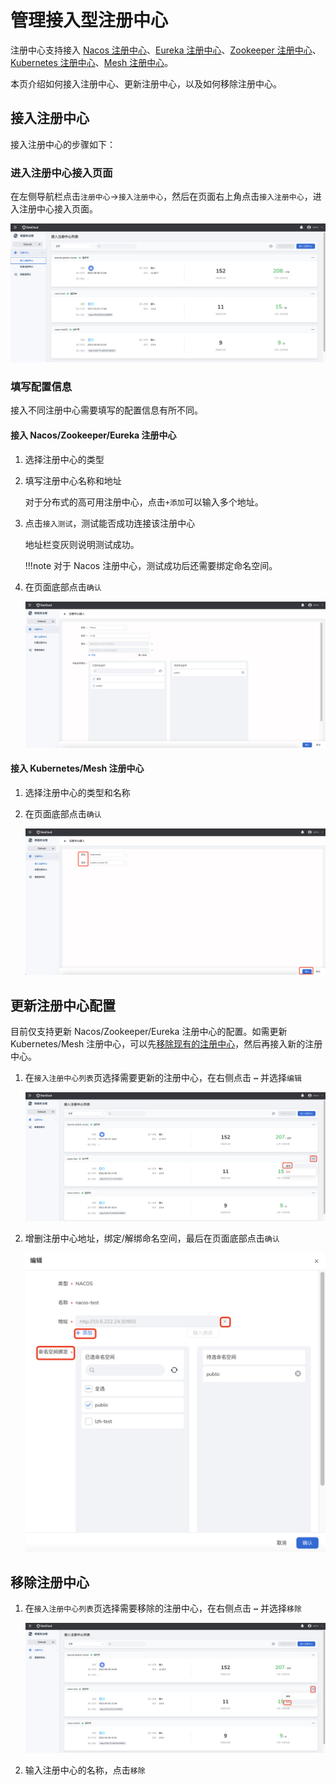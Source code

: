 # 管理接入型注册中心

注册中心支持接入 [Nacos 注册中心](../../reference/concepts.md#nacos-注册中心)、[Eureka 注册中心](../../reference/concepts.md#eureka-注册中心)、[Zookeeper 注册中心](../../reference/concepts.md#zookeeper-注册中心)、[Kubernetes 注册中心](../../reference/concepts.md#kubernetes-注册中心)、[Mesh 注册中心](../../reference/concepts.md#service-mesh-注册中心)。

本页介绍如何接入注册中心、更新注册中心，以及如何移除注册中心。

## 接入注册中心

接入注册中心的步骤如下：

### 进入注册中心接入页面

在左侧导航栏点击`注册中心`->`接入注册中心`，然后在页面右上角点击`接入注册中心`，进入注册中心接入页面。

![进入接入注册中心页面](imgs/enter-integrate-page.png)

### 填写配置信息

接入不同注册中心需要填写的配置信息有所不同。

#### 接入 Nacos/Zookeeper/Eureka 注册中心

1. 选择注册中心的类型
2. 填写注册中心名称和地址
    
    对于分布式的高可用注册中心，点击`+添加`可以输入多个地址。

3. 点击`接入测试`，测试能否成功连接该注册中心
    
    地址栏变灰则说明测试成功。

    !!!note
        对于 Nacos 注册中心，测试成功后还需要绑定命名空间。

4. 在页面底部点击`确认`

    ![接入 Nacos/Zookeeper/Eureka](imgs/integrate-nacos.png)

#### 接入 Kubernetes/Mesh 注册中心

1. 选择注册中心的类型和名称
2. 在页面底部点击`确认`
   
    ![接入 Mesh/Kubernetes](imgs/integrate-k8s.png)

## 更新注册中心配置

目前仅支持更新 Nacos/Zookeeper/Eureka 注册中心的配置。如需更新 Kubernetes/Mesh 注册中心，可以先[移除现有的注册中心](#移除注册中心)，然后再接入新的注册中心。

1. 在`接入注册中心列表`页选择需要更新的注册中心，在右侧点击 **`⋯`** 并选择`编辑`
   
    ![进入更新页面](imgs/update-1.png)

2. 增删注册中心地址，绑定/解绑命名空间，最后在页面底部点击`确认`
   
    ![进入更新页面](imgs/update-2.png)

## 移除注册中心

1. 在`接入注册中心列表`页选择需要移除的注册中心，在右侧点击 **`⋯`** 并选择`移除`
   
    ![进入移除页面](imgs/delete-1.png)

2. 输入注册中心的名称，点击`移除`

